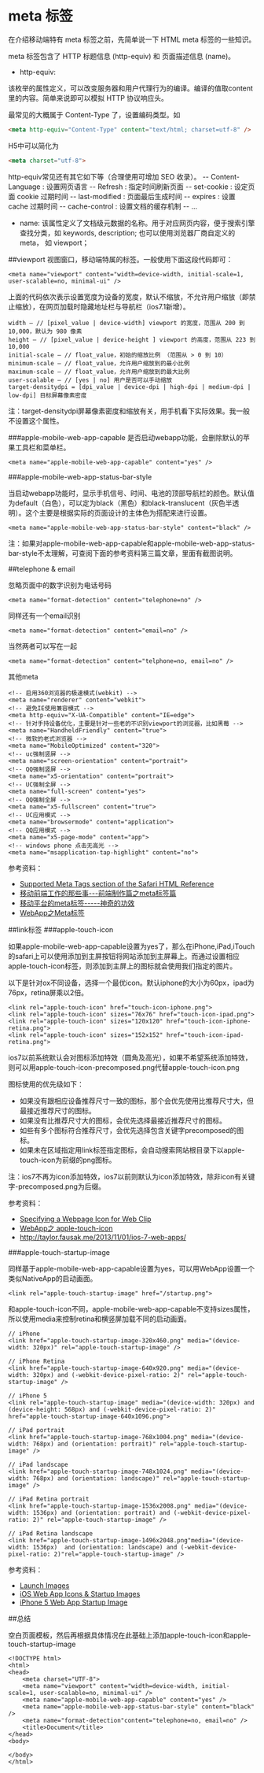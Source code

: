 # meta 标签

在介绍移动端特有 meta 标签之前，先简单说一下 HTML meta 标签的一些知识。

meta 标签包含了 HTTP 标题信息 (http-equiv) 和 页面描述信息 (name)。

- http-equiv:

该枚举的属性定义，可以改变服务器和用户代理行为的编译。编译的值取content 里的内容。简单来说即可以模拟 HTTP 协议响应头。

最常见的大概属于 Content-Type 了，设置编码类型。如
```html
<meta http-equiv="Content-Type" content="text/html; charset=utf-8" />
```
H5中可以简化为
```html
<meta charset="utf-8">
```

http-equiv常见还有其它如下等（合理使用可增加 SEO 收录）。
-- Content-Language : 设置网页语言
-- Refresh : 指定时间刷新页面
-- set-cookie : 设定页面 cookie 过期时间
-- last-modified : 页面最后生成时间
-- expires : 设置 cache 过期时间
-- cache-control : 设置文档的缓存机制
-- ...

- name: 该属性定义了文档级元数据的名称。用于对应网页内容，便于搜索引擎查找分类，如 keywords, description; 也可以使用浏览器厂商自定义的 meta， 如 viewport；

##viewport
视图窗口，移动端特属的标签。一般使用下面这段代码即可：
```
<meta name="viewport" content="width=device-width, initial-scale=1, user-scalable=no, minimal-ui" />
```
上面的代码依次表示设置宽度为设备的宽度，默认不缩放，不允许用户缩放（即禁止缩放），在网页加载时隐藏地址栏与导航栏（ios7.1新增）。
```
width – // [pixel_value | device-width] viewport 的宽度，范围从 200 到 10,000，默认为 980 像素
height – // [pixel_value | device-height ] viewport 的高度，范围从 223 到 10,000 
initial-scale – // float_value，初始的缩放比例 （范围从 > 0 到 10）
minimum-scale – // float_value，允许用户缩放到的最小比例
maximum-scale – // float_value，允许用户缩放到的最大比例
user-scalable – // [yes | no] 用户是否可以手动缩放
target-densitydpi = [dpi_value | device-dpi | high-dpi | medium-dpi | low-dpi] 目标屏幕像素密度
```
注：target-densitydpi屏幕像素密度和缩放有关，用手机看下实际效果。我一般不设置这个属性。

###apple-mobile-web-app-capable
是否启动webapp功能，会删除默认的苹果工具栏和菜单栏。
```
<meta name="apple-mobile-web-app-capable" content="yes" />
```
###apple-mobile-web-app-status-bar-style

当启动webapp功能时，显示手机信号、时间、电池的顶部导航栏的颜色。默认值为default（白色），可以定为black（黑色）和black-translucent（灰色半透明）。这个主要是根据实际的页面设计的主体色为搭配来进行设置。
```
<meta name="apple-mobile-web-app-status-bar-style" content="black" />
```
注：如果对apple-mobile-web-app-capable和apple-mobile-web-app-status-bar-style不太理解，可查阅下面的参考资料第三篇文章，里面有截图说明。

##telephone & email

忽略页面中的数字识别为电话号码
```
<meta name="format-detection" content="telephone=no" />
```
同样还有一个email识别
```
<meta name="format-detection" content="email=no" />
```
当然两者可以写在一起
```
<meta name="format-detection" content="telphone=no, email=no" />
```
其他meta
```
<!-- 启用360浏览器的极速模式(webkit) -->
<meta name="renderer" content="webkit">
<!-- 避免IE使用兼容模式 -->
<meta http-equiv="X-UA-Compatible" content="IE=edge">
<!-- 针对手持设备优化，主要是针对一些老的不识别viewport的浏览器，比如黑莓 -->
<meta name="HandheldFriendly" content="true">
<!-- 微软的老式浏览器 -->
<meta name="MobileOptimized" content="320">
<!-- uc强制竖屏 -->
<meta name="screen-orientation" content="portrait">
<!-- QQ强制竖屏 -->
<meta name="x5-orientation" content="portrait">
<!-- UC强制全屏 -->
<meta name="full-screen" content="yes">
<!-- QQ强制全屏 -->
<meta name="x5-fullscreen" content="true">
<!-- UC应用模式 -->
<meta name="browsermode" content="application">
<!-- QQ应用模式 -->
<meta name="x5-page-mode" content="app">
<!-- windows phone 点击无高光 -->
<meta name="msapplication-tap-highlight" content="no">
```
参考资料：
- [Supported Meta Tags section of the Safari HTML Reference](https://developer.apple.com/library/safari/documentation/AppleApplications/Reference/SafariHTMLRef/Articles/MetaTags.html)
- [移动前端工作的那些事---前端制作篇之meta标签篇](http://blog.sina.com.cn/s/blog_3f1fc8950101fz2v.html)
- [移动平台的meta标签-----神奇的功效](http://blog.sina.com.cn/s/blog_6d48e77101015kqr.html)
- [WebApp之Meta标签](http://www.haogongju.net/art/2709254)

##link标签
###apple-touch-icon

如果apple-mobile-web-app-capable设置为yes了，那么在iPhone,iPad,iTouch的safari上可以使用添加到主屏按钮将网站添加到主屏幕上。而通过设置相应apple-touch-icon标签，则添加到主屏上的图标就会使用我们指定的图片。

以下是针对ox不同设备，选择一个最优icon。默认iphone的大小为60px，ipad为76px，retina屏乘以2倍。
```
<link rel="apple-touch-icon" href="touch-icon-iphone.png">
<link rel="apple-touch-icon" sizes="76x76" href="touch-icon-ipad.png">
<link rel="apple-touch-icon" sizes="120x120" href="touch-icon-iphone-retina.png">
<link rel="apple-touch-icon" sizes="152x152" href="touch-icon-ipad-retina.png">
```
ios7以前系统默认会对图标添加特效（圆角及高光），如果不希望系统添加特效，则可以用apple-touch-icon-precomposed.png代替apple-touch-icon.png

图标使用的优先级如下：

- 如果没有跟相应设备推荐尺寸一致的图标，那个会优先使用比推荐尺寸大，但最接近推荐尺寸的图标。
- 如果没有比推荐尺寸大的图标，会优先选择最接近推荐尺寸的图标。
- 如些有多个图标符合推荐尺寸，会优先选择包含关键字precomposed的图标。
- 如果未在区域指定用link标签指定图标，会自动搜索网站根目录下以apple-touch-icon为前缀的png图标。

注：ios7不再为icon添加特效，ios7以前则默认为icon添加特效，除非icon有关键字-precomposed.png为后缀。

参考资料：
- [Specifying a Webpage Icon for Web Clip](https://developer.apple.com/library/safari/documentation/AppleApplications/Reference/SafariWebContent/ConfiguringWebApplications/ConfiguringWebApplications.html)
- [WebApp之 apple-touch-icon](http://blog.sina.com.cn/s/blog_5a073f0f01014jfc.html)
- http://taylor.fausak.me/2013/11/01/ios-7-web-apps/


###apple-touch-startup-image

同样基于apple-mobile-web-app-capable设置为yes，可以用WebApp设置一个类似NativeApp的启动画面。
```
<link rel="apple-touch-startup-image" href="/startup.png">
```
和apple-touch-icon不同，apple-mobile-web-app-capable不支持sizes属性，所以使用media来控制retina和横竖屏加载不同的启动画面。
```
// iPhone
<link href="apple-touch-startup-image-320x460.png" media="(device-width: 320px)" rel="apple-touch-startup-image" />

// iPhone Retina
<link href="apple-touch-startup-image-640x920.png" media="(device-width: 320px) and (-webkit-device-pixel-ratio: 2)" rel="apple-touch-startup-image" />

// iPhone 5
<link rel="apple-touch-startup-image" media="(device-width: 320px) and (device-height: 568px) and (-webkit-device-pixel-ratio: 2)" href="apple-touch-startup-image-640x1096.png">

// iPad portrait
<link href="apple-touch-startup-image-768x1004.png" media="(device-width: 768px) and (orientation: portrait)" rel="apple-touch-startup-image" />

// iPad landscape
<link href="apple-touch-startup-image-748x1024.png" media="(device-width: 768px) and (orientation: landscape)" rel="apple-touch-startup-image" />

// iPad Retina portrait
<link href="apple-touch-startup-image-1536x2008.png" media="(device-width: 1536px) and (orientation: portrait) and (-webkit-device-pixel-ratio: 2)" rel="apple-touch-startup-image" />

// iPad Retina landscape
<link href="apple-touch-startup-image-1496x2048.png"media="(device-width: 1536px)  and (orientation: landscape) and (-webkit-device-pixel-ratio: 2)"rel="apple-touch-startup-image" />
```

参考资料：

- [Launch Images](https://developer.apple.com/library/safari/documentation/UserExperience/Conceptual/MobileHIG/LaunchImages.html#//apple_ref/doc/uid/TP40006556-CH22-SW1)
- [iOS Web App Icons & Startup Images](http://taylor.fausak.me/2012/03/27/ios-web-app-icons-and-startup-images/)
- [iPhone 5 Web App Startup Image](http://taylor.fausak.me/2012/09/20/iphone-5-web-app-startup-image/)

##总结

空白页面模板，然后再根据具体情况在此基础上添加apple-touch-icon和apple-touch-startup-image
```
<!DOCTYPE html>
<html>
<head>
    <meta charset="UTF-8">
    <meta name="viewport" content="width=device-width, initial-scale=1, user-scalable=no, minimal-ui" />
    <meta name="apple-mobile-web-app-capable" content="yes" />
    <meta name="apple-mobile-web-app-status-bar-style" content="black" />
    <meta name="format-detection"content="telephone=no, email=no" />
    <title>Document</title>
</head>
<body>

</body>
</html>
```
